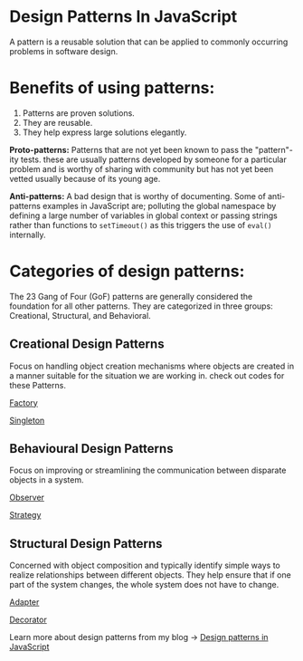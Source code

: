 # Design Patterns In JavaScript
A pattern is a reusable solution that can be applied to commonly occurring problems in software design. 

# Benefits of using patterns: 

1. Patterns are proven solutions.
2. They are reusable.
3. They help express large solutions elegantly.

**Proto-patterns:** Patterns that are not yet been known to pass the "pattern"-ity tests. these are usually patterns developed by someone for a particular problem and is worthy of sharing with community but has not yet been vetted usually because of its young age. 

**Anti-patterns:** A bad design that is worthy of documenting. Some of anti-patterns examples in JavaScript are; polluting the global namespace by defining a large number of variables in global context or passing strings rather than functions to `setTimeout()` as this triggers the use of `eval()` internally.

# Categories of design patterns:
The 23 Gang of Four (GoF) patterns are generally considered the foundation for all other patterns. They are categorized in three groups: Creational, Structural, and Behavioral.

## Creational Design Patterns
Focus on handling object creation mechanisms where objects are created in a manner suitable for the situation we are working in.
check out codes for these Patterns.

[Factory](https://github.com/omamazainab/Design-Patterns/blob/master/Creational/Factory.js)

[Singleton](https://github.com/omamazainab/Design-Patterns/blob/master/Creational/Singleton.js)

## Behavioural Design Patterns
Focus on improving or streamlining the communication between disparate objects in a system.

[Observer](https://github.com/omamazainab/Design-Patterns/blob/master/Behavioural/Observer.js)

[Strategy](https://github.com/omamazainab/Design-Patterns/blob/master/Behavioural/Strategy.js)

## Structural Design Patterns
 Concerned with object composition and typically identify simple ways to realize relationships between different objects. They help ensure that if one part of the system changes, the whole system does not have to change.
 
[Adapter](https://github.com/omamazainab/Design-Patterns/blob/master/Structural/Adapter.js)

[Decorator](https://github.com/omamazainab/Design-Patterns/blob/master/Structural/Decorator.js)

Learn more about design patterns from my blog -> [Design patterns in JavaScript](https://omamazainab.hashnode.dev/series/design-patterns-using-js)


